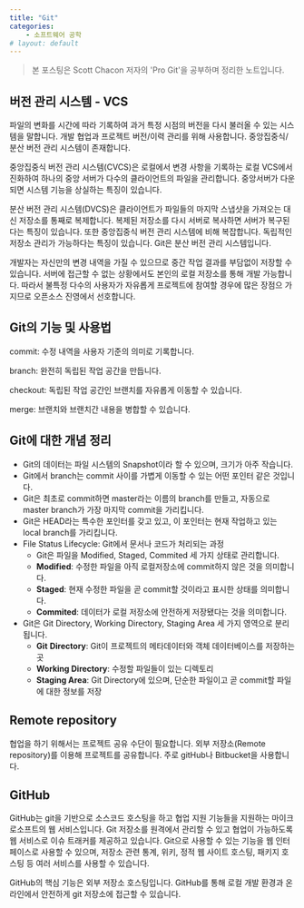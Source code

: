 ```yaml
---
title: "Git"
categories:
    - 소프트웨어 공학
# layout: default
---
```

> 본 포스팅은 Scott Chacon 저자의 'Pro Git'을 공부하며 정리한 노트입니다.

버전 관리 시스템 -  VCS
---

파일의 변화를 시간에 따라 기록하여 과거 특정 시점의 버전을 다시 불러올 수 있는 시스템을 말합니다. 개발 협업과 프로젝트 버전/이력 관리를 위해 사용합니다. 중앙집중식/분산 버전 관리 시스템이 존재합니다.

중앙집중식 버전 관리 시스템(CVCS)은 로컬에서 변경 사항을 기록하는 로컬 VCS에서 진화하여 하나의 중앙 서버가 다수의 클라이언트의 파일을 관리합니다. 중앙서버가 다운되면 시스템 기능을 상실하는 특징이 있습니다.

분산 버전 관리 시스템(DVCS)은 클라이언트가 파일들의 마지막 스냅샷을 가져오는 대신 저장소를 통째로 복제합니다. 복제된 저장소를 다시 서버로 복사하면 서버가 복구된다는 특징이 있습니다. 또한 중앙집중식 버전 관리 시스템에 비해 복잡합니다. 독립적인 저장소 관리가 가능하다는 특징이 있습니다. Git은 분산 버전 관리 시스템입니다.

개발자는 자신만의 변경 내역을 가질 수 있으므로 중간 작업 결과를 부담없이 저장할 수 있습니다. 서버에 접근할 수 없는 상황에서도 본인의 로컬 저장소를 통해 개발 가능합니다. 따라서 불특정 다수의 사용자가 자유롭게 프로젝트에 참여할 경우에 많은 장점으 가지므로 오픈소스 진영에서 선호합니다. 

Git의 기능 및 사용법
---

commit: 수정 내역을 사용자 기준의 의미로 기록합니다.

branch: 완전히 독립된 작업 공간을 만듭니다.

checkout: 독립된 작업 공간인 브랜치를 자유롭게 이동할 수 있습니다.

merge: 브랜치와 브랜치간 내용을 병합할 수 있습니다.

Git에 대한 개념 정리
---

- Git의 데이터는 파일 시스템의 Snapshot이라 할 수 있으며, 크기가 아주 작습니다.
- Git에서 branch는 commit 사이를 가볍게 이동할 수 있는 어떤 포인터 같은 것입니다.
- Git은 최초로 commit하면 master라는 이름의 branch를 만들고, 자동으로 master branch가 가장 마지막 commit을 가리킵니다.
- Git은 HEAD라는 특수한 포인터를 갖고 있고, 이 포인터는 현재 작업하고 있는 local branch를 가리킵니다.
- File Status Lifecycle: Git에서 문서나 코드가 처리되는 과정
    - Git은 파일을 Modified, Staged, Commited 세 가지 상태로 관리합니다.
    - **Modified**: 수정한 파일을 아직 로컬저장소에 commit하지 않은 것을 의미합니다.
    - **Staged**: 현재 수정한 파일을 곧 commit할 것이라고 표시한 상태를 의미합니다.
    - **Commited**: 데이터가 로컬 저장소에 안전하게 저장됐다는 것을 의미합니다.
- Git은 Git Directory, Working Directory, Staging Area 세 가지 영역으로 분리됩니다.
    - **Git** **Directory**: Git이 프로젝트의 메타데이터와 객체 데이터베이스를 저장하는 곳
    - **Working Directory**: 수정할 파일들이 있는 디렉토리
    - **Staging Area**: Git Directory에 있으며, 단순한 파일이고 곧 commit할 파일에 대한 정보를 저장

Remote repository
---

협업을 하기 위해서는 프로젝트 공유 수단이 필요합니다. 외부 저장소(Remote repository)를 이용해 프로젝트를 공유합니다. 주로 gitHub나 Bitbucket을 사용합니다. 

GitHub
---

GitHub는 git을 기반으로 소스코드 호스팅을 하고 협업 지원 기능들을 지원하는 마이크로소프트의 웹 서비스입니다. Git 저장소를 원격에서 관리할 수 있고 협업이 가능하도록 웹 서비스로 이슈 트래커를 제공하고 있습니다. Git으로 사용할 수 있는 기능을 웹 인터페이스로 사용할 수 있으며, 저장소 관련 통계, 위키, 정적 웹 사이트 호스팅, 패키지 호스팅 등 여러 서비스를 사용할 수 있습니다. 

GitHub의 핵심 기능은 외부 저장소 호스팅입니다. GitHub를 통해 로컬 개발 환경과 온라인에서 안전하게 git 저장소에 접근할 수 있습니다.